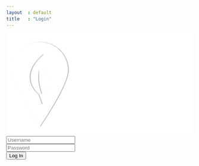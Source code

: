 ```yaml
---
layout  : default
title   : "Login"
---
```


<img id='logo-wit' src="/resources/images/logo_wit.png">

<div class="form-wrap">
<form class="login-form">
    <label for="login-username"><i class="fa fa-user" aria-hidden="true"></i></label>
    <input type="text" placeholder="Username" id="login-username" class="login-input"/>
    <br>
    <label for="login-password"><i class="fa fa-lock" aria-hidden="true"></i></label>
    <input type="password" placeholder="Password" id="login-password" class="login-input"/>
    <br>
    <button type="submit" class="login-btn">Log In</button>
  </form>
</div>

